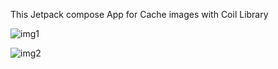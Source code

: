 This Jetpack compose App for Cache images with Coil Library

![img1](https://github.com/HusseinKamal/ImageCacheCoil/assets/29864161/a44de6ba-9105-4276-b501-32d81953b8f3)


![img2](https://github.com/HusseinKamal/ImageCacheCoil/assets/29864161/a591ab24-5210-490e-9555-5d84ce86632b)
